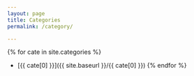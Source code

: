 ```yaml
---
layout: page
title: Categories
permalink: /category/

---
```

{% for cate in site.categories %}
* [{{ cate[0] }}]({{ site.baseurl }}/{{ cate[0] }})
{% endfor %}